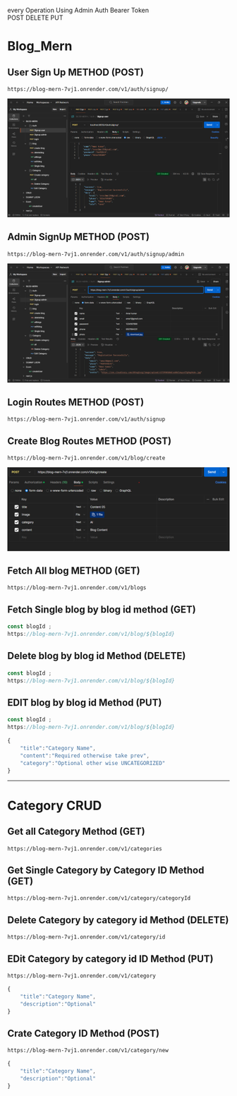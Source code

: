 <!-- Admin and user signUp and sign in completed -->

every Operation Using Admin Auth Bearer Token <br />
POST DELETE PUT

# Blog_Mern

<h2>User Sign Up METHOD (POST) </h2>

```
https://blog-mern-7vj1.onrender.com/v1/auth/signup/
```

<img src="./public/usersignup.png"/>

<!-- Admin SignUp -->
<h2 >Admin SignUp METHOD (POST)</h2>

```
https://blog-mern-7vj1.onrender.com/v1/auth/signup/admin
```

<img src="./public/adminsignup.png"/>

<!-- login routes -->
<h2>Login Routes METHOD (POST)</h2>

```
https://blog-mern-7vj1.onrender.com/v1/auth/signup
```

<h2>Create Blog Routes METHOD (POST)</h2>

```
https://blog-mern-7vj1.onrender.com/v1/blog/create
```

<img src='./public/createblog.png'>

<h2>Fetch All blog METHOD (GET)</h2>

```
https://blog-mern-7vj1.onrender.com/v1/blogs
```

<h2>Fetch Single blog by blog id method (GET)</h2>

```js
const blogId ;
https://blog-mern-7vj1.onrender.com/v1/blog/${blogId}
```

<h2>Delete  blog by blog id Method (DELETE)</h2>

```js
const blogId ;
https://blog-mern-7vj1.onrender.com/v1/blog/${blogId}
```

<h2>EDIT  blog by blog id Method (PUT)</h2>

```js
const blogId ;
https://blog-mern-7vj1.onrender.com/v1/blog/${blogId}
```

```js
{
    "title":"Category Name",
    "content":"Required otherwise take prev",
    "category":"Optional other wise UNCATEGORIZED"
}
```

<hr/>
<h1>Category CRUD</h1>
<h2>Get all Category Method (GET)</h2>

```
https://blog-mern-7vj1.onrender.com/v1/categories
```

<h2>Get Single Category by Category ID Method (GET)</h2>

```
https://blog-mern-7vj1.onrender.com/v1/category/categoryId
```

<h2>Delete  Category by category id Method (DELETE)</h2>

```
https://blog-mern-7vj1.onrender.com/v1/category/id
```

<h2>EDit  Category by category id ID Method (PUT)</h2>

```
https://blog-mern-7vj1.onrender.com/v1/category
```

```js
{
    "title":"Category Name",
    "description":"Optional"
}
```

<h2>Crate Category  ID Method (POST)</h2>

```
https://blog-mern-7vj1.onrender.com/v1/category/new
```

```js
{
    "title":"Category Name",
    "description":"Optional"
}
```
